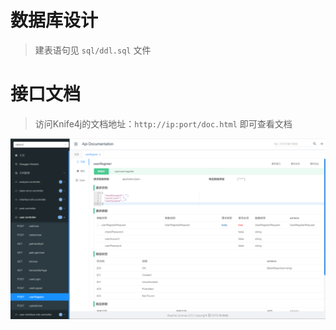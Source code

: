 # 数据库设计

> 建表语句见 `sql/ddl.sql` 文件



# 接口文档

> 访问Knife4j的文档地址：`http://ip:port/doc.html` 即可查看文档 

![1700981246202](design-doc.assets/1700981246202.png)